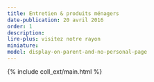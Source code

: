 ```yaml
---
title: Entretien & produits ménagers
date-publication: 20 avril 2016
order: 1
description: 
lire-plus: visitez notre rayon
miniature:
model: display-on-parent-and-no-personal-page
---
```


<!-- ******************************** -->
<!-- **** intro rayon **** -->



<!-- **** fin intro rayon ********* -->
<!-- ****************************** -->
<!--fin-excerpt-->

{% include coll_ext/main.html %}

